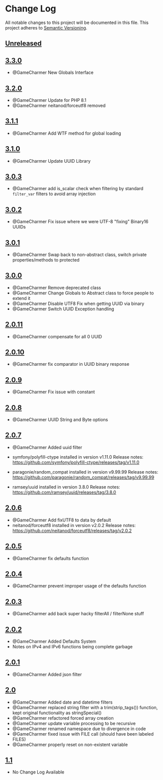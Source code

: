 
# Change Log
All notable changes to this project will be documented in this file.
This project adheres to [Semantic Versioning](http://semver.org/).

## [Unreleased](https://github.com/KongHack/Globals)



## [3.3.0](https://github.com/KongHack/Globals/releases/tag/3.3.0)
- @GameCharmer New Globals Interface



## [3.2.0](https://github.com/KongHack/Globals/releases/tag/3.2.0)
- @GameCharmer Update for PHP 8.1
- @GameCharmer neitanod/forceutf8 removed


## [3.1.1](https://github.com/KongHack/Globals/releases/tag/3.1.1)
- @GameCharmer Add WTF method for global loading



## [3.1.0](https://github.com/KongHack/Globals/releases/tag/3.1.0)
- @GameCharmer Update UUID Library



## [3.0.3](https://github.com/KongHack/Globals/releases/tag/3.0.3)
- @GameCharmer add is_scalar check when filtering by standard `filter_var` filters to avoid array injection



## [3.0.2](https://github.com/KongHack/Globals/releases/tag/3.0.2)
- @GameCharmer Fix issue where we were UTF-8 "fixing" Binary16 UUIDs



## [3.0.1](https://github.com/KongHack/Globals/releases/tag/3.0.1)
- @GameCharmer Swap back to non-abstract class, switch private properties/methods to protected



## [3.0.0](https://github.com/KongHack/Globals/releases/tag/3.0.0)
- @GameCharmer Remove deprecated class
- @GameCharmer Change Globals to Abstract class to force people to extend it
- @GameCharmer Disable UTF8 Fix when getting UUID via binary
- @GameCharmer Switch UUID Exception handling



## [2.0.11](https://github.com/KongHack/Globals/releases/tag/2.0.11)
- @GameCharmer compensate for all 0 UUID



## [2.0.10](https://github.com/KongHack/Globals/releases/tag/2.0.10)
- @GameCharmer fix comparator in UUID binary response



## [2.0.9](https://github.com/KongHack/Globals/releases/tag/2.0.9)
- @GameCharmer Fix issue with constant



## [2.0.8](https://github.com/KongHack/Globals/releases/tag/2.0.8)
- @GameCharmer UUID String and Byte options



## [2.0.7](https://github.com/KongHack/Globals/releases/tag/2.0.7)
- @GameCharmer Added uuid filter

- symfony/polyfill-ctype installed in version v1.11.0
  Release notes: https://github.com/symfony/polyfill-ctype/releases/tag/v1.11.0

- paragonie/random_compat installed in version v9.99.99
  Release notes: https://github.com/paragonie/random_compat/releases/tag/v9.99.99

- ramsey/uuid installed in version 3.8.0
  Release notes: https://github.com/ramsey/uuid/releases/tag/3.8.0



## [2.0.6](https://github.com/KongHack/Globals/releases/tag/2.0.6)
- @GameCharmer Add fixUTF8 to data by default
- neitanod/forceutf8 installed in version v2.0.2
  Release notes: https://github.com/neitanod/forceutf8/releases/tag/v2.0.2



## [2.0.5](https://github.com/KongHack/Globals/releases/tag/2.0.5)
- @GameCharmer fix defaults function



## [2.0.4](https://github.com/KongHack/Globals/releases/tag/2.0.4)
- @GameCharmer prevent improper usage of the defaults function



## [2.0.3](https://github.com/KongHack/Globals/releases/tag/2.0.3)
- @GameCharmer add back super hacky filterAll / filterNone stuff



## [2.0.2](https://github.com/KongHack/Globals/releases/tag/2.0.2)
- @GameCharmer Added Defaults System
- Notes on IPv4 and IPv6 functions being complete garbage
 


## [2.0.1](https://github.com/KongHack/Globals/releases/tag/2.0.1)
- @GameCharmer Added json filter
 


## [2.0](https://github.com/KongHack/Globals/releases/tag/2.0)
- @GameCharmer Added date and datetime filters
- @GameCharmer replaced string filter with a trim(strip_tags()) function, kept original functionality as stringSpecial()
- @GameCharmer refactored forced array creation
- @GameCharmer update variable processing to be recursive
- @GameCharmer renamed namespace due to divergence in code
- @GameCharmer fixed issue with FILE call (should have been labeled FILES)
- @GameCharmer properly reset on non-existent variable



## [1.1](https://github.com/KongHack/Globals/releases/tag/1.1)
- No Change Log Available 


